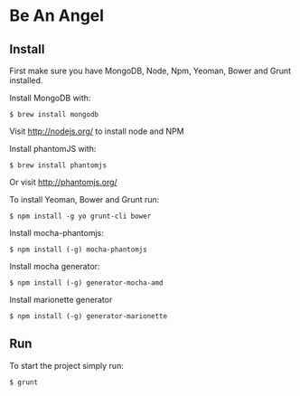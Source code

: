Be An Angel
===========

Install
-------
First make sure you have MongoDB, Node, Npm, Yeoman, Bower and Grunt installed.

Install MongoDB with:

	$ brew install mongodb

Visit http://nodejs.org/ to install node and NPM


Install phantomJS with:

	$ brew install phantomjs

Or visit http://phantomjs.org/


To install Yeoman, Bower and Grunt run:

	$ npm install -g yo grunt-cli bower


Install mocha-phantomjs:

	$ npm install (-g) mocha-phantomjs


Install mocha generator:

	$ npm install (-g) generator-mocha-amd


Install marionette generator

	$ npm install (-g) generator-marionette



Run
---
To start the project simply run:

	$ grunt